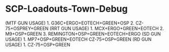# SCP-Loadouts-Town-Debug

(MTF GUN USAGE) 1. G36C+ERGO+EOTECH+GREEN+OSP 2. CZ-75+OSPREY+GREEN 
(RRT GUN USAGE) 1. MCX+ERGO+GREEN+EOTECH 2. M9+OSP+GREEN 3. REMINGTON+OSP+GREEN+EOTECH+ERGO 
(SD GUN USAGE) 1. MP7+OSP+GREEN+EOTECH CZ-75+OSP+GREEN
(RD GUN USAGE) 1. CZ-75+OSP+GREEN
